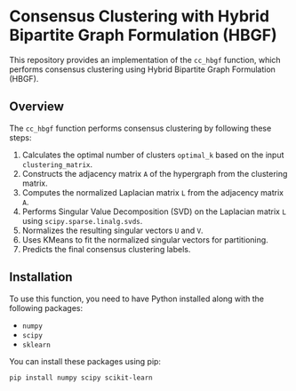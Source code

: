 # Consensus Clustering with Hybrid Bipartite Graph Formulation (HBGF)

This repository provides an implementation of the `cc_hbgf` function, which performs consensus clustering using Hybrid Bipartite Graph Formulation (HBGF).

## Overview

The `cc_hbgf` function performs consensus clustering by following these steps:
1. Calculates the optimal number of clusters `optimal_k` based on the input `clustering_matrix`.
2. Constructs the adjacency matrix `A` of the hypergraph from the clustering matrix.
3. Computes the normalized Laplacian matrix `L` from the adjacency matrix `A`.
4. Performs Singular Value Decomposition (SVD) on the Laplacian matrix `L` using `scipy.sparse.linalg.svds`.
5. Normalizes the resulting singular vectors `U` and `V`.
6. Uses KMeans to fit the normalized singular vectors for partitioning.
7. Predicts the final consensus clustering labels.

## Installation

To use this function, you need to have Python installed along with the following packages:
- `numpy`
- `scipy`
- `sklearn`

You can install these packages using pip:

```bash
pip install numpy scipy scikit-learn
